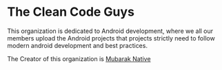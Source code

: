 # The Clean Code Guys

This organization is dedicated to Android development, where we all our members upload the Android projects that projects strictly need to
follow modern android development and best practices.

The Creator of this organization is [Mubarak Native](https://nativemb.github.io/mubaraknative.github.io/)
